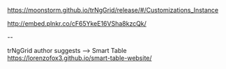 
https://moonstorm.github.io/trNgGrid/release/#/Customizations_Instance


http://embed.plnkr.co/cF65YkeE16VSha8kzcQk/

--

trNgGrid author suggests -->  Smart Table https://lorenzofox3.github.io/smart-table-website/
